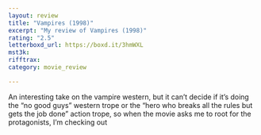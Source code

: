 ```yaml
---
layout: review
title: "Vampires (1998)"
excerpt: "My review of Vampires (1998)"
rating: "2.5"
letterboxd_url: https://boxd.it/3hmWXL
mst3k: 
rifftrax: 
category: movie_review

---
```


An interesting take on the vampire western, but it can’t decide if it’s doing the “no good guys” western trope or the “hero who breaks all the rules but gets the job done” action trope, so when the movie asks me to root for the protagonists, I’m checking out